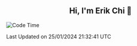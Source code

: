 <h2 align="center"> Hi, I'm Erik Chi 👋 </h2>

<table>
    
<!--START_SECTION:waka-->
![Code Time](http://img.shields.io/badge/Code%20Time-2%2C657%20hrs%2020%20mins-blue)


 Last Updated on 25/01/2024 21:32:41 UTC
<!--END_SECTION:waka-->
</td></tr>
</table>